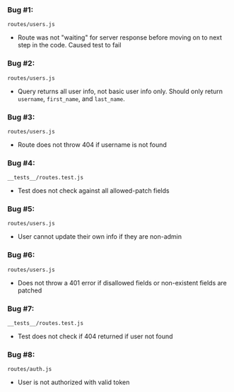 ### Bug #1:
`routes/users.js`
- Route was not "waiting" for server response before moving on to next step in the code. Caused test to fail
### Bug #2:
`routes/users.js`
- Query returns all user info, not basic user info only. Should only return `username`, `first_name`, and `last_name`.

### Bug #3:
`routes/users.js`
- Route does not throw 404 if username is not found

### Bug #4:
`__tests__/routes.test.js`
- Test does not check against all allowed-patch fields
### Bug #5:
`routes/users.js`
- User cannot update their own info if they are non-admin
### Bug #6:
`routes/users.js`
- Does not throw a 401 error if disallowed fields or non-existent fields are patched
### Bug #7:
`__tests__/routes.test.js`
- Test does not check if 404 returned if user not found

### Bug #8:
`routes/auth.js`
- User is not authorized with valid token